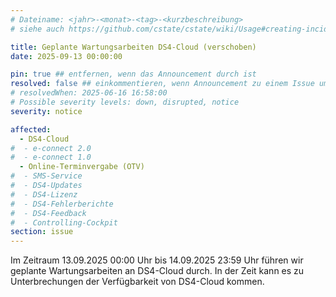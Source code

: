 ```yaml
---
# Dateiname: <jahr>-<monat>-<tag>-<kurzbeschreibung>
# siehe auch https://github.com/cstate/cstate/wiki/Usage#creating-incidents-method-1

title: Geplante Wartungsarbeiten DS4-Cloud (verschoben)
date: 2025-09-13 00:00:00

pin: true ## entfernen, wenn das Announcement durch ist
resolved: false ## einkommentieren, wenn Announcement zu einem Issue umgestellt werden soll
# resolvedWhen: 2025-06-16 16:58:00
# Possible severity levels: down, disrupted, notice
severity: notice

affected:
  - DS4-Cloud
#  - e-connect 2.0
#  - e-connect 1.0
  - Online-Terminvergabe (OTV)
#  - SMS-Service
#  - DS4-Updates
#  - DS4-Lizenz
#  - DS4-Fehlerberichte
#  - DS4-Feedback
#  - Controlling-Cockpit
section: issue
---
```


Im Zeitraum 13.09.2025 00:00 Uhr bis 14.09.2025 23:59 Uhr führen wir geplante Wartungsarbeiten an DS4-Cloud durch.
In der Zeit kann es zu Unterbrechungen der Verfügbarkeit von DS4-Cloud kommen.
